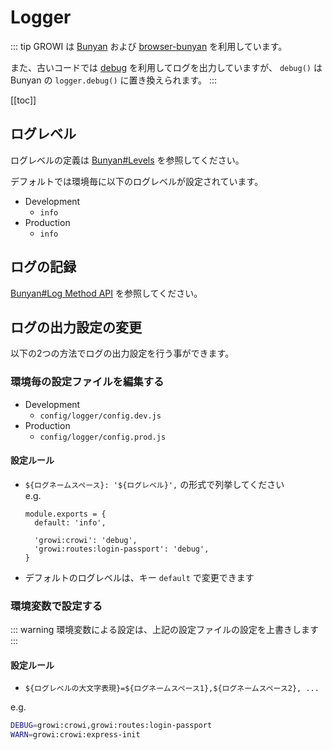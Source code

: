 # Logger

::: tip
GROWI は [Bunyan](https://github.com/trentm/node-bunyan) および [browser-bunyan](https://github.com/philmander/browser-bunyan) を利用しています。

また、古いコードでは [debug](https://www.npmjs.com/package/debug) を利用してログを出力していますが、 `debug()` は Bunyan の `logger.debug()` に置き換えられます。
:::

[[toc]]

## ログレベル

ログレベルの定義は [Bunyan#Levels](https://github.com/trentm/node-bunyan#levels) を参照してください。

デフォルトでは環境毎に以下のログレベルが設定されています。

* Development
  * `info`
* Production
  * `info`

## ログの記録

[Bunyan#Log Method API](https://github.com/trentm/node-bunyan#log-method-api) を参照してください。

## ログの出力設定の変更

以下の2つの方法でログの出力設定を行う事ができます。

### 環境毎の設定ファイルを編集する

* Development
  * `config/logger/config.dev.js`
* Production
  * `config/logger/config.prod.js`

#### 設定ルール
* `${ログネームスペース}: '${ログレベル}',` の形式で列挙してください  
    e.g.
    ```javascript{4,5}
    module.exports = {
      default: 'info',

      'growi:crowi': 'debug',
      'growi:routes:login-passport': 'debug',
    }
    ```
* デフォルトのログレベルは、キー `default` で変更できます

### 環境変数で設定する

::: warning
環境変数による設定は、上記の設定ファイルの設定を上書きします
:::

#### 設定ルール

* `${ログレベルの大文字表現}=${ログネームスペース1},${ログネームスペース2}, ...`

e.g.
```bash
DEBUG=growi:crowi,growi:routes:login-passport
WARN=growi:crowi:express-init
```